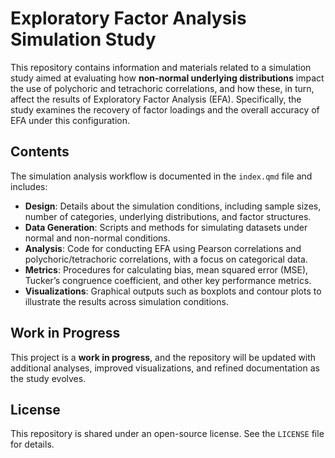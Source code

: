 # Exploratory Factor Analysis Simulation Study

This repository contains information and materials related to a simulation study aimed at evaluating how **non-normal underlying distributions** impact the use of polychoric and tetrachoric correlations, and how these, in turn, affect the results of Exploratory Factor Analysis (EFA). Specifically, the study examines the recovery of factor loadings and the overall accuracy of EFA under this configuration.

## Contents

The simulation analysis workflow is documented in the `index.qmd` file and includes:

- **Design**: Details about the simulation conditions, including sample sizes, number of categories, underlying distributions, and factor structures.
- **Data Generation**: Scripts and methods for simulating datasets under normal and non-normal conditions.
- **Analysis**: Code for conducting EFA using Pearson correlations and polychoric/tetrachoric correlations, with a focus on categorical data.
- **Metrics**: Procedures for calculating bias, mean squared error (MSE), Tucker’s congruence coefficient, and other key performance metrics.
- **Visualizations**: Graphical outputs such as boxplots and contour plots to illustrate the results across simulation conditions.

## Work in Progress

This project is a **work in progress**, and the repository will be updated with additional analyses, improved visualizations, and refined documentation as the study evolves.

## License

This repository is shared under an open-source license. See the `LICENSE` file for details.
